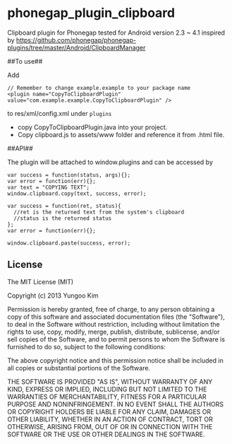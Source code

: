 phonegap_plugin_clipboard
=========================

Clipboard plugin for Phonegap tested for Android version 2.3 ~ 4.1 inspired by https://github.com/phonegap/phonegap-plugins/tree/master/Android/ClipboardManager


##To use##

Add
```
// Remember to change example.example to your package name
<plugin name="CopyToClipboardPlugin" value="com.example.example.CopyToClipboardPlugin" />
```  
to res/xml/config.xml under ```plugins```
* copy CopyToClipboardPlugin.java into your project.
* Copy clipboard.js to assets/www folder and reference it from .html file.

##API##

The plugin will be attached to window.plugins and can be accessed by 

```
var success = function(status, args){};
var error = function(err){};
var text = "COPYING TEXT";
window.clipboard.copy(text, success, error);
``` 
  
```
var success = function(ret, status){
  //ret is the returned text from the system's clipboard
  //status is the returned status
};
var error = function(err){};

window.clipboard.paste(success, error);
```



## License ##

The MIT License (MIT)

Copyright (c) 2013 Yungoo Kim

Permission is hereby granted, free of charge, to any person obtaining a copy of this software and associated documentation files (the "Software"), to deal in the Software without restriction, including without limitation the rights to use, copy, modify, merge, publish, distribute, sublicense, and/or sell copies of the Software, and to permit persons to whom the Software is furnished to do so, subject to the following conditions:

The above copyright notice and this permission notice shall be included in all copies or substantial portions of the Software.

THE SOFTWARE IS PROVIDED "AS IS", WITHOUT WARRANTY OF ANY KIND, EXPRESS OR IMPLIED, INCLUDING BUT NOT LIMITED TO THE WARRANTIES OF MERCHANTABILITY, FITNESS FOR A PARTICULAR PURPOSE AND NONINFRINGEMENT. IN NO EVENT SHALL THE AUTHORS OR COPYRIGHT HOLDERS BE LIABLE FOR ANY CLAIM, DAMAGES OR OTHER LIABILITY, WHETHER IN AN ACTION OF CONTRACT, TORT OR OTHERWISE, ARISING FROM, OUT OF OR IN CONNECTION WITH THE SOFTWARE OR THE USE OR OTHER DEALINGS IN THE SOFTWARE.
